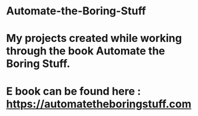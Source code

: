 # Automate-the-Boring-Stuff
# My projects created while working through the book Automate the Boring Stuff.
# E book can be found here : https://automatetheboringstuff.com
